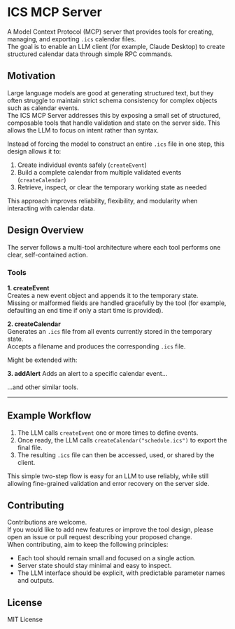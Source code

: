 # ICS MCP Server

A Model Context Protocol (MCP) server that provides tools for creating, managing, and exporting `.ics` calendar files.  
The goal is to enable an LLM client (for example, Claude Desktop) to create structured calendar data through simple RPC commands.

## Motivation

Large language models are good at generating structured text, but they often struggle to maintain strict schema consistency for complex objects such as calendar events.  
The ICS MCP Server addresses this by exposing a small set of structured, composable tools that handle validation and state on the server side. This allows the LLM to focus on intent rather than syntax.

Instead of forcing the model to construct an entire `.ics` file in one step, this design allows it to:

1. Create individual events safely (`createEvent`)
2. Build a complete calendar from multiple validated events (`createCalendar`)
3. Retrieve, inspect, or clear the temporary working state as needed

This approach improves reliability, flexibility, and modularity when interacting with calendar data.

## Design Overview

The server follows a multi-tool architecture where each tool performs one clear, self-contained action.  

### Tools

**1. createEvent**  
Creates a new event object and appends it to the temporary state.  
Missing or malformed fields are handled gracefully by the tool (for example, defaulting an end time if only a start time is provided).

**2. createCalendar**  
Generates an `.ics` file from all events currently stored in the temporary state.  
Accepts a filename and produces the corresponding `.ics` file.

Might be extended with:

**3. addAlert**
Adds an alert to a specific calendar event...

...and other similar tools.

---

## Example Workflow

1. The LLM calls `createEvent` one or more times to define events.  
2. Once ready, the LLM calls `createCalendar("schedule.ics")` to export the final file.  
3. The resulting `.ics` file can then be accessed, used, or shared by the client.

This simple two-step flow is easy for an LLM to use reliably, while still allowing fine-grained validation and error recovery on the server side.

## Contributing

Contributions are welcome.  
If you would like to add new features or improve the tool design, please open an issue or pull request describing your proposed change.  
When contributing, aim to keep the following principles:

- Each tool should remain small and focused on a single action.
- Server state should stay minimal and easy to inspect.
- The LLM interface should be explicit, with predictable parameter names and outputs.

## License

MIT License

